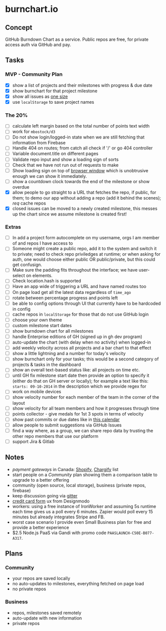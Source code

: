 # burnchart.io

## Concept

GitHub Burndown Chart as a service. Public repos are free, for private access auth via GitHub and pay.

## Tasks

### MVP - Community Plan

- [x] show a list of projects and their milestones with progress & due date
- [x] show burnchart for that project milestone
- [x] show all issues as [one size](https://github.com/radekstepan/github-burndown-chart/issues/46)
- [x] use `localStorage` to save project names

### The 20%

- [ ] calculate left margin based on the total number of points text width
- [ ] work for `mbostock/d3`
- [ ] Do not show login/logged-in state when we are still fetching that information from Firebase
- [ ] Handle 404 on routes; from catch all check if '/' or go 404 controller
- [ ] Variable document.title on different pages
- [ ] Validate repo input and show a loading sign of sorts
- [ ] Check that we have not run out of requests to make
- [ ] Show loading sign on top of [browser window](https://github.com/buunguyen/topbar) which is unobtrusive enough we can show it immediately.
- [ ] show a countdown clock towards the end of the milestone or show overdue
- [x] allow people to go straight to a URL that fetches the repo, if public, for them; to demo our app without adding a repo (add it behind the scenes); *req* cache repos
- [x] closed issues can be moved to a newly created milestone, this messes up the chart since we assume milestone is created first!

### Extras

- [ ] In add a project form autocomplete on my username, orgs I am member of and repos I have access to
- [ ] Someone might create a public repo, add it to the system and switch it to private; need to check repo priviledges at runtime; or when asking for auth, one would choose either public OR public/private, but this could get confusign.
- [ ] Make sure the padding fits throughout the interface; we have user-select on elements.
- [ ] Check location.hash is supported
- [ ] Have an app wide of triggering a URL and have named routes too
- [ ] On page load get all the latest data regardless of `time_ago`
- [ ] rotate between percentage progress and points left
- [ ] be able to config options through UI that currently have to be hardcoded in config
- [ ] cache repos in `localStorage` for those that do not use GitHub login
- [ ] choose your own theme
- [ ] custom milestone start dates
- [ ] show burndown chart for all milestones
- [ ] handle Enterprise editions of GH (signed up in gh dev program)
- [ ] auto-update the chart (with delay when no activity) when logged-in
- [ ] add weekly velocity across all projects and a bar chart to that effect
- [ ] show a little lightning and a number for today's velocity
- [ ] show burnchart only for your tasks; this would be a second category of projects & tasks in the dashboard
- [ ] show an overall text-based status like: all projects on time etc.
- [ ] until GH fix milestone start date then provide an option to specify it (either do that on GH server or locally); for example a text like this: `starts: 09-10-2014` in the description which we provide regex for
- [ ] work on mobile devices
- [ ] show velocity number for each member of the team in the corner of the layout
- [ ] show velocity for all team members and how it progresses through time
- [ ] points collector - give medals for 1st 3 spots in terms of velocity
- [ ] show past commits or due dates like in [this calendar](https://dribbble.com/shots/1736128-Meetups-Page?list=shots&sort=popular&timeframe=now&offset=5)
- [ ] allow people to submit suggestions via GitHub Issues
- [ ] find a way where, as a group, we can share repo data by trusting the other repo members that use our platform
- [ ] support Jira & Gitlab

## Notes

- *payment gateways* in Canada: [Shopify](http://www.shopify.com/payment-gateways/canada), [Chargify](http://chargify.com/payment-gateways/) list
- start people on a *Community* plan showing them a comparison table to upgrade to a better offering
- community (open source, local storage), business (private repos, firebase)
- keep discussion going via [gitter](http://gitter.im)
- [credit card form](http://designmodo.com/ux-credit-card-payment-form/) ux from Designmodo
- workers: using a free instance of IronWorker and assuming 5s runtime each time gives us a poll every 6 minutes. Zapier would poll every 15 minutes but already integrates Stripe and FB.
- worst case scenario I provide even Small Business plan for free and provide a better experience
- $2.5 Node.js PaaS via Gandi with promo code `PAASLAUNCH-C50E-B077-A317`.


## Plans

### Community

- your repos are saved locally
- no auto-updates to milestones, everything fetched on page load
- no private repos

### Business

- repos, milestones saved remotely
- auto-update with new information
- private repos